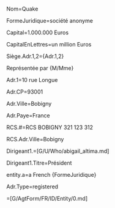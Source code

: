 Nom=Quake

FormeJuridique=société anonyme

Capital=1.000.000 Euros

CapitalEnLettres=un million Euros

Siège.Adr.1,2={Adr.1,2}

Représentée par {M/Mme}

Adr.1=10 rue Longue

Adr.CP=93001

Adr.Ville=Bobigny

Adr.Paye=France
 
RCS.#=RCS BOBIGNY 321 123 312

RCS.Adr.Ville=Bobigny

Dirigeant1.=[G/U/Who/abigail_altima.md]

Dirigeant1.Titre=Président

entity.a=a French {FormeJuridique}

Adr.Type=registered

=[G/AgtForm/FR/ID/Entity/0.md]
